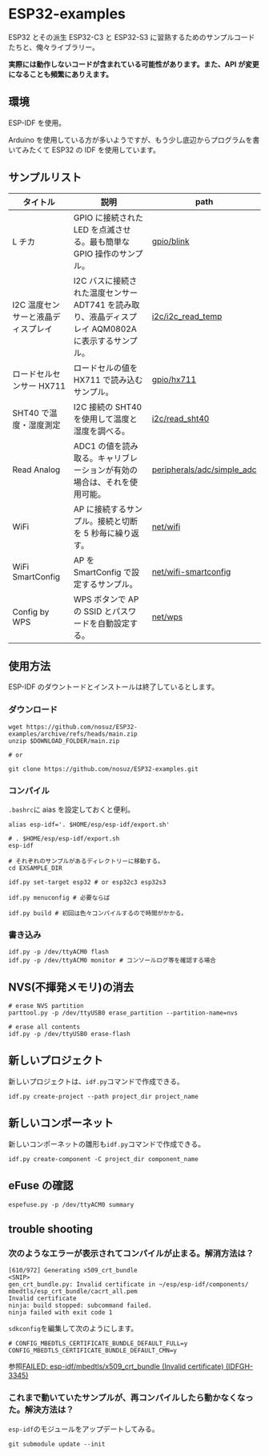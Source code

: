 # ESP32-examples

ESP32 とその派生 ESP32-C3 と ESP32-S3 に習熟するためのサンプルコードたちと、俺々ライブラリー。

**実際には動作しないコードが含まれている可能性があります。また、API が変更になることも頻繁にありえます。**

## 環境

ESP-IDF を使用。

Arduino を使用している方が多いようですが、もう少し底辺からプログラムを書いてみたくて ESP32 の IDF を使用しています。

## サンプルリスト

| タイトル                           | 説明                                                                                               | path                                                     |
| ---------------------------------- | -------------------------------------------------------------------------------------------------- | -------------------------------------------------------- |
| L チカ                             | GPIO に接続された LED を点滅させる。最も簡単な GPIO 操作のサンプル。                               | [gpio/blink](gpio/blink)                                 |
| I2C 温度センサーと液晶ディスプレイ | I2C バスに接続された温度センサー ADT741 を読み取り、液晶ディスプレイ AQM0802A に表示するサンプル。 | [i2c/i2c_read_temp](i2c/i2c_read_temp)                   |
| ロードセルセンサー HX711           | ロードセルの値を HX711 で読み込むサンプル。                                                        | [gpio/hx711](gpio/hx711)                                 |
| SHT40 で温度・湿度測定             | I2C 接続の SHT40 を使用して温度と湿度を調べる。                                                    | [i2c/read_sht40](i2c/read_sht40)                         |
| Read Analog                        | ADC1 の値を読み取る。キャリブレーションが有効の場合は、それを使用可能。                            | [peripherals/adc/simple_adc](peripherals/adc/simple_adc) |
| WiFi                               | AP に接続するサンプル。接続と切断を 5 秒毎に繰り返す。                                             | [net/wifi](net/wifi)                                     |
| WiFi SmartConfig                   | AP を SmartConfig で設定するサンプル。                                                             | [net/wifi-smartconfig](net/wifi-smartconfig)             |
| Config by WPS                      | WPS ボタンで AP の SSID とパスワードを自動設定する。                                               | [net/wps](net/wps)                                       |

## 使用方法

ESP-IDF のダウントードとインストールは終了しているとします。

### ダウンロード

```
wget https://github.com/nosuz/ESP32-examples/archive/refs/heads/main.zip
unzip $DOWNLOAD_FOLDER/main.zip

# or

git clone https://github.com/nosuz/ESP32-examples.git
```

### コンパイル

`.bashrc`に aias を設定しておくと便利。

```
alias esp-idf='. $HOME/esp/esp-idf/export.sh'
```

```
# . $HOME/esp/esp-idf/export.sh
esp-idf

# それぞれのサンプルがあるディレクトリーに移動する。
cd EXSAMPLE_DIR

idf.py set-target esp32 # or esp32c3 esp32s3

idf.py menuconfig # 必要ならば

idf.py build # 初回は色々コンパイルするので時間がかかる。
```

### 書き込み

```
idf.py -p /dev/ttyACM0 flash
idf.py -p /dev/ttyACM0 monitor # コンソールログ等を確認する場合
```

## NVS(不揮発メモリ)の消去

```
# erase NVS partition
parttool.py -p /dev/ttyUSB0 erase_partition --partition-name=nvs

# erase all contents
idf.py -p /dev/ttyUSB0 erase-flash
```

## 新しいプロジェクト

新しいプロジェクトは、`idf.py`コマンドで作成できる。

```
idf.py create-project --path project_dir project_name
```

## 新しいコンポーネット

新しいコンポーネットの雛形も`idf.py`コマンドで作成できる。

```
idf.py create-component -C project_dir component_name
```

## eFuse の確認

```
espefuse.py -p /dev/ttyACM0 summary
```

## trouble shooting

### 次のようなエラーが表示されてコンパイルが止まる。解消方法は？

```
[610/972] Generating x509_crt_bundle
<SNIP>
gen_crt_bundle.py: Invalid certificate in ~/esp/esp-idf/components/
mbedtls/esp_crt_bundle/cacrt_all.pem
Invalid certificate
ninja: build stopped: subcommand failed.
ninja failed with exit code 1
```

`sdkconfig`を編集して次のようにします。

```
# CONFIG_MBEDTLS_CERTIFICATE_BUNDLE_DEFAULT_FULL=y
CONFIG_MBEDTLS_CERTIFICATE_BUNDLE_DEFAULT_CMN=y
```

参照[FAILED: esp-idf/mbedtls/x509_crt_bundle (Invalid certificate) (IDFGH-3345)](https://github.com/espressif/esp-idf/issues/5322)

### これまで動いていたサンプルが、再コンパイルしたら動かなくなった。解決方法は？

`esp-idf`のモジュールをアップデートしてみる。

```
git submodule update --init
```
